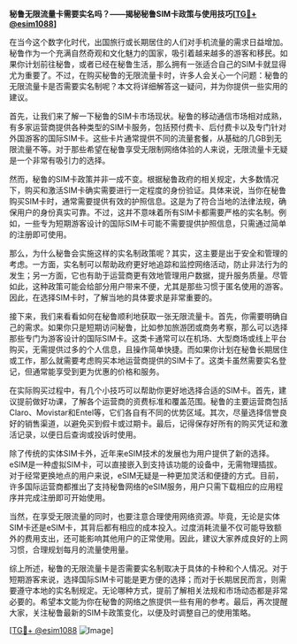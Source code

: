 **秘鲁无限流量卡需要实名吗？——揭秘秘鲁SIM卡政策与使用技巧[[TG💪+ @esim1088](https://t.me/s/esim1088)]**

在当今这个数字化时代，出国旅行或长期居住的人们对手机流量的需求日益增加。秘鲁作为一个充满自然奇观和文化魅力的国家，吸引着越来越多的游客和移民。如果你计划前往秘鲁，或者已经在秘鲁生活，那么拥有一张适合自己的SIM卡就显得尤为重要了。不过，在购买秘鲁的无限流量卡时，许多人会关心一个问题：秘鲁的无限流量卡是否需要实名制呢？本文将详细解答这一疑问，并为你提供一些实用的建议。

首先，让我们来了解一下秘鲁的SIM卡市场现状。秘鲁的移动通信市场相对成熟，有多家运营商提供各种类型的SIM卡服务，包括预付费卡、后付费卡以及专门针对外国游客的国际SIM卡。这些卡片通常提供不同的流量套餐，从基础的几GB到无限流量不等。对于那些希望在秘鲁享受无限制网络体验的人来说，无限流量卡无疑是一个非常有吸引力的选择。

然而，秘鲁的SIM卡政策并非一成不变。根据秘鲁政府的相关规定，大多数情况下，购买和激活SIM卡确实需要进行一定程度的身份验证。具体来说，当你在秘鲁购买SIM卡时，通常需要提供有效的护照信息。这是为了符合当地的法律法规，确保用户的身份真实可靠。不过，这并不意味着所有SIM卡都需要严格的实名制。例如，一些专为短期游客设计的国际SIM卡可能不需要提供护照信息，只需通过简单的注册即可使用。

那么，为什么秘鲁会实施这样的实名制政策呢？其实，这主要是出于安全和管理的考虑。一方面，实名制可以帮助政府更好地追踪和监控网络活动，防止非法行为的发生；另一方面，它也有助于运营商更有效地管理用户数据，提升服务质量。尽管如此，这种政策可能会给部分用户带来不便，尤其是那些习惯于匿名使用的游客。因此，在选择SIM卡时，了解当地的具体要求是非常重要的。

接下来，我们来看看如何在秘鲁顺利地获取一张无限流量卡。首先，你需要明确自己的需求。如果你只是短期访问秘鲁，比如参加旅游团或商务考察，那么可以选择那些专门为游客设计的国际SIM卡。这类卡通常可以在机场、大型商场或线上平台购买，无需提供过多的个人信息，且操作简单快捷。而如果你计划在秘鲁长期居住或工作，那么就需要考虑购买本地运营商提供的SIM卡了。这类卡虽然需要实名登记，但通常能享受到更为优惠的价格和服务。

在实际购买过程中，有几个小技巧可以帮助你更好地选择合适的SIM卡。首先，建议提前做好功课，了解各个运营商的资费标准和覆盖范围。秘鲁的主要运营商包括Claro、Movistar和Entel等，它们各自有不同的优势区域。其次，尽量选择信誉良好的销售渠道，以避免买到假卡或过期卡。最后，记得保存好所有的购买凭证和激活记录，以便日后查询或投诉时使用。

除了传统的实体SIM卡外，近年来eSIM技术的发展也为用户提供了新的选择。eSIM是一种虚拟SIM卡，可以直接嵌入到支持该功能的设备中，无需物理插拔。对于经常更换地点的用户来说，eSIM无疑是一种更加灵活和便捷的方式。目前，许多国际运营商都推出了支持秘鲁网络的eSIM服务，用户只需下载相应的应用程序并完成注册即可开始使用。

当然，在享受无限流量的同时，也要注意合理使用网络资源。毕竟，无论是实体SIM卡还是eSIM卡，其背后都有相应的成本投入。过度消耗流量不仅可能导致额外的费用支出，还可能影响其他用户的正常使用。因此，建议大家养成良好的上网习惯，合理规划每月的流量使用量。

综上所述，秘鲁的无限流量卡是否需要实名制取决于具体的卡种和个人情况。对于短期游客来说，选择国际SIM卡可能是更方便的选择；而对于长期居民而言，则需要遵守本地的实名制规定。无论哪种方式，提前了解相关法规和市场动态都是非常必要的。希望本文能为你在秘鲁的网络之旅提供一些有用的参考。最后，再次提醒大家，关注秘鲁最新的SIM卡政策变化，以便及时调整自己的使用策略。

[[TG💪+ @esim1088](https://t.me/s/esim1088) ![Image](https://i.postimg.cc/4NQfJmqS/Snipaste-2025-05-13-00-14-12.png)]